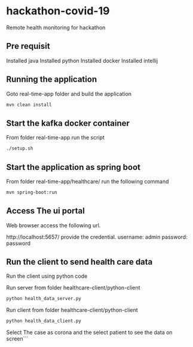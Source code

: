 # hackathon-covid-19
Remote health monitoring for hackathon

## Pre requisit
Installed java
Installed python
Installed docker
Installed intellij


## Running the application
Goto real-time-app folder and build the application

```bash
mvn clean install
```

## Start the kafka docker container
From folder real-time-app run the script

```bash
./setup.sh
```

## Start the application as spring boot
From folder real-time-app/healthcare/ run the following command

```bash
mvn spring-boot:run
```

## Access The ui portal
Web browser access the following url.

http://localhost:5657/
 provide the credential.
 username: admin
 password: password
 
## Run the client to send health care data
Run the client using python code

Run server from folder healthcare-client/python-client

```bash
python health_data_server.py
```

Run client from folder healthcare-client/python-client

```bash
python health_data_client.py
```

Select The case as corona and the select patient to see the data on screen```